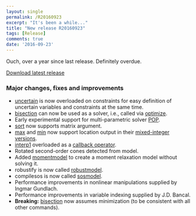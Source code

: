```yaml
---
layout: single
permalink: /R20160923
excerpt: "It's been a while..."
title: "New release R20160923"
tags: [Release]
comments: true
date: '2016-09-23'
---
```


Ouch, over a year since last release. Definitely overdue.

[Download latest release](/download)

### Major changes, fixes and improvements

* [uncertain](/command/uncertain) is now overloaded on constraints for easy definition of uncertain variables and constraints at the same time.
* [bisection](/command/bisection) can now be used as a solver, i.e., called via [optimize](/command/optimize).
* Early experimental support for multi-parametric solver [POP](/solver/pop).
* [sort](/command/sort) now supports matrix argument.
* [max](/command/max) and [min](/command/min) now support location output in their [mixed-integer versions](/tutorial/nonlinearoperatorsmixedinteger).
* [interp1](/command/interp1) overloaded as a [callback operator](/tutorial/nonlinearoperatorscallback).
* Rotated second-order cones detected from model.
* Added [momentmodel](/command/momentmodel) to create a moment relaxation model without solving it. 
* robustify is now called [robustmodel](/command/robustmodel).
* compilesos is now called [sosmodel](/command/sosmodel). 
* Performance improvements in nonlinear manipulations supplied by Ingmar Gundlach.
* Performance improvements in variable indexing supplied by J.D. Bancal.
* **Breaking:** [bisection](/command/bisection) now assumes minimization (to be consistent with all other commands).

